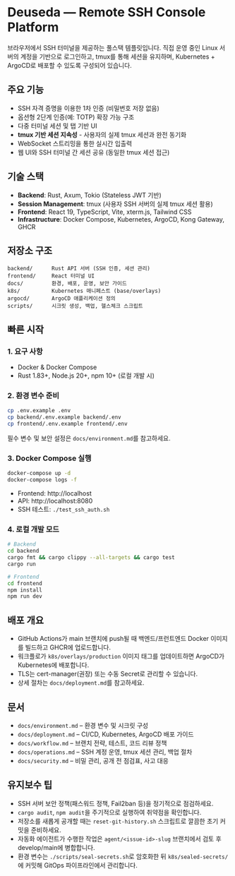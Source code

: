 # Deuseda — Remote SSH Console Platform

브라우저에서 SSH 터미널을 제공하는 풀스택 템플릿입니다. 직접 운영 중인 Linux 서버의 계정을 기반으로 로그인하고, tmux를 통해 세션을 유지하며, Kubernetes + ArgoCD로 배포할 수 있도록 구성되어 있습니다.

## 주요 기능
- SSH 자격 증명을 이용한 1차 인증 (비밀번호 저장 없음)
- 옵션형 2단계 인증(예: TOTP) 확장 가능 구조
- 다중 터미널 세션 및 탭 기반 UI
- **tmux 기반 세션 지속성** - 사용자의 실제 tmux 세션과 완전 동기화
- WebSocket 스트리밍을 통한 실시간 입출력
- 웹 UI와 SSH 터미널 간 세션 공유 (동일한 tmux 세션 접근)

## 기술 스택
- **Backend**: Rust, Axum, Tokio (Stateless JWT 기반)
- **Session Management**: tmux (사용자 SSH 서버의 실제 tmux 세션 활용)
- **Frontend**: React 19, TypeScript, Vite, xterm.js, Tailwind CSS
- **Infrastructure**: Docker Compose, Kubernetes, ArgoCD, Kong Gateway, GHCR

## 저장소 구조
```
backend/      Rust API 서버 (SSH 인증, 세션 관리)
frontend/     React 터미널 UI
docs/         환경, 배포, 운영, 보안 가이드
k8s/          Kubernetes 매니페스트 (base/overlays)
argocd/       ArgoCD 애플리케이션 정의
scripts/      시크릿 생성, 백업, 헬스체크 스크립트
```

## 빠른 시작

### 1. 요구 사항
- Docker & Docker Compose
- Rust 1.83+, Node.js 20+, npm 10+ (로컬 개발 시)

### 2. 환경 변수 준비
```bash
cp .env.example .env
cp backend/.env.example backend/.env
cp frontend/.env.example frontend/.env
```
필수 변수 및 보안 설정은 `docs/environment.md`를 참고하세요.

### 3. Docker Compose 실행
```bash
docker-compose up -d
docker-compose logs -f
```
- Frontend: http://localhost  
- API: http://localhost:8080  
- SSH 테스트: `./test_ssh_auth.sh`

### 4. 로컬 개발 모드
```bash
# Backend
cd backend
cargo fmt && cargo clippy --all-targets && cargo test
cargo run

# Frontend
cd frontend
npm install
npm run dev
```

## 배포 개요
- GitHub Actions가 main 브랜치에 push될 때 백엔드/프런트엔드 Docker 이미지를 빌드하고 GHCR에 업로드합니다.
- 워크플로가 `k8s/overlays/production` 이미지 태그를 업데이트하면 ArgoCD가 Kubernetes에 배포합니다.
- TLS는 cert-manager(권장) 또는 수동 Secret로 관리할 수 있습니다.
- 상세 절차는 `docs/deployment.md`를 참고하세요.

## 문서
- `docs/environment.md` – 환경 변수 및 시크릿 구성
- `docs/deployment.md` – CI/CD, Kubernetes, ArgoCD 배포 가이드
- `docs/workflow.md` – 브랜치 전략, 테스트, 코드 리뷰 정책
- `docs/operations.md` – SSH 계정 운영, tmux 세션 관리, 백업 절차
- `docs/security.md` – 비밀 관리, 공개 전 점검표, 사고 대응

## 유지보수 팁
- SSH 서버 보안 정책(패스워드 정책, Fail2ban 등)을 정기적으로 점검하세요.
- `cargo audit`, `npm audit`을 주기적으로 실행하여 취약점을 확인합니다.
- 저장소를 새롭게 공개할 때는 `reset-git-history.sh` 스크립트로 깔끔한 초기 커밋을 준비하세요.
- 자동화 에이전트가 수행한 작업은 `agent/<issue-id>-slug` 브랜치에서 검토 후 develop/main에 병합합니다.
- 환경 변수는 `./scripts/seal-secrets.sh`로 암호화한 뒤 `k8s/sealed-secrets/`에 커밋해 GitOps 파이프라인에서 관리합니다.
